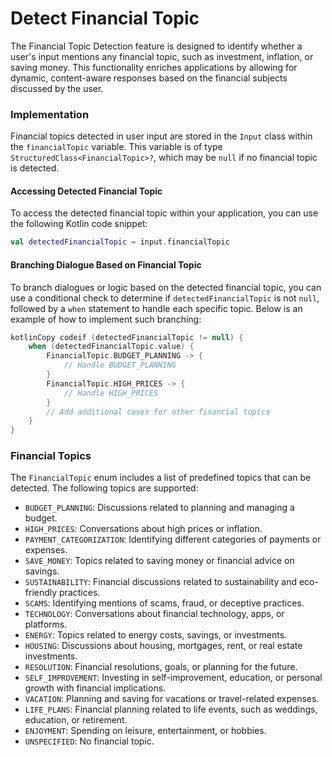 # Detect Financial Topic

The Financial Topic Detection feature is designed to identify whether a user's input mentions any financial topic, such as investment, inflation, or saving money. This functionality enriches applications by allowing for dynamic, content-aware responses based on the financial subjects discussed by the user.

### Implementation

Financial topics detected in user input are stored in the `Input` class within the `financialTopic` variable. This variable is of type `StructuredClass<FinancialTopic>?`, which may be `null` if no financial topic is detected.

#### Accessing Detected Financial Topic

To access the detected financial topic within your application, you can use the following Kotlin code snippet:

```kotlin
val detectedFinancialTopic = input.financialTopic
```

#### Branching Dialogue Based on Financial Topic

To branch dialogues or logic based on the detected financial topic, you can use a conditional check to determine if `detectedFinancialTopic` is not `null`, followed by a `when` statement to handle each specific topic. Below is an example of how to implement such branching:

```kotlin
kotlinCopy codeif (detectedFinancialTopic != null) {
    when (detectedFinancialTopic.value) {
        FinancialTopic.BUDGET_PLANNING -> {
            // Handle BUDGET_PLANNING
        }
        FinancialTopic.HIGH_PRICES -> {
            // Handle HIGH_PRICES
        }
        // Add additional cases for other financial topics
    }
}
```

### Financial Topics

The `FinancialTopic` enum includes a list of predefined topics that can be detected. The following topics are supported:

* `BUDGET_PLANNING`: Discussions related to planning and managing a budget.
* `HIGH_PRICES`: Conversations about high prices or inflation.
* `PAYMENT_CATEGORIZATION`: Identifying different categories of payments or expenses.
* `SAVE_MONEY`: Topics related to saving money or financial advice on savings.
* `SUSTAINABILITY`: Financial discussions related to sustainability and eco-friendly practices.
* `SCAMS`: Identifying mentions of scams, fraud, or deceptive practices.
* `TECHNOLOGY`: Conversations about financial technology, apps, or platforms.
* `ENERGY`: Topics related to energy costs, savings, or investments.
* `HOUSING`: Discussions about housing, mortgages, rent, or real estate investments.
* `RESOLUTION`: Financial resolutions, goals, or planning for the future.
* `SELF_IMPROVEMENT`: Investing in self-improvement, education, or personal growth with financial implications.
* `VACATION`: Planning and saving for vacations or travel-related expenses.
* `LIFE_PLANS`: Financial planning related to life events, such as weddings, education, or retirement.
* `ENJOYMENT`: Spending on leisure, entertainment, or hobbies.
* `UNSPECIFIED`: No financial topic.
